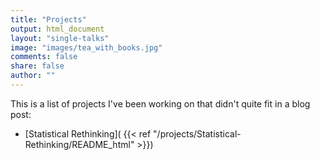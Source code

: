 ```yaml
---
title: "Projects"
output: html_document
layout: "single-talks"
image: "images/tea_with_books.jpg"
comments: false
share: false
author: ""
---
```



This is a list of projects I've been working on that didn't quite fit in a blog post:

- [Statistical Rethinking]( {{< ref "/projects/Statistical-Rethinking/README_html" >}})